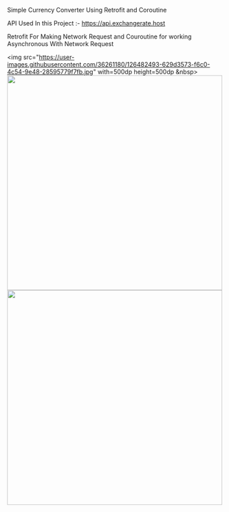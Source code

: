 Simple Currency Converter Using Retrofit and Coroutine

API Used In this Project :- https://api.exchangerate.host

Retrofit For Making Network Request and Couroutine for working Asynchronous With Network Request 


<img src="https://user-images.githubusercontent.com/36261180/126482493-629d3573-f6c0-4c54-9e48-28595779f7fb.jpg" with=500dp height=500dp &nbsp>  <img src="https://user-images.githubusercontent.com/36261180/126482515-82a624e7-f76e-4301-9122-78fd361910ef.jpg" with=500dp height=500dp>    <img src="https://user-images.githubusercontent.com/36261180/126482530-6e551dfa-b4e6-4f21-bdea-f0fc86a7cb66.jpg" with=500dp height=500dp>







